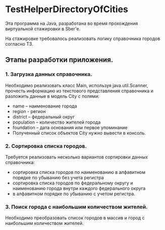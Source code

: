 # TestHelperDirectoryOfCities
Эта программа на Java, разработана во время прохождения виртуальной стажировки в Sber'е.  

На стажировке требовалось реализовать логику справочника городов согласно ТЗ.  

## Этапы разработки приложения.   

### 1.   Загрузка данных справочника.  
Необходимо реализовать класс Main, используя java.util.Scanner, прочесть информацию из текстового представления 
справочника и разложить данные в модель City с полями:
- name – наименование города
- region - регион
- district – федеральный округ
- population – количество жителей города
- foundation – дата основания или первое упоминание
- Полученный список объектов City нужно вывести в консоль.  

### 2.   Сортировка списка городов.  
Требуется реализовать несколько вариантов сортировки данных справочника:
- сортировка списка городов по наименованию в алфавитном порядке по убыванию без учета регистра
- сортировка списка городов по федеральному округу и наименованию города внутри каждого федерального округа 
- в алфавитном порядке по убыванию с учетом регистра.  

### 3.   Поиск города с наибольшим количеством жителей.  
Необходимо преобразовать список городов в массив и город с наибольшим количеством жителей.  



